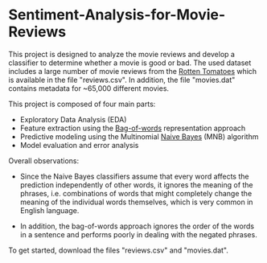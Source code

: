 # Sentiment-Analysis-for-Movie-Reviews

This project is designed to analyze the movie reviews and develop a classifier to determine whether a movie is good or bad. The used dataset includes a large number of movie reviews from the [Rotten Tomatoes](http://www.rottentomatoes.com) which is available in the file "reviews.csv". In addition, the file "movies.dat" contains metadata for ~65,000 different movies.

This project is composed of four main parts: 

* Exploratory Data Analysis (EDA) 
* Feature extraction using the [Bag-of-words](https://en.wikipedia.org/wiki/Bag-of-words_model) representation approach
* Predictive modeling using the Multinomial [Naive Bayes](https://en.wikipedia.org/wiki/Naive_Bayes_classifier) (MNB) algorithm
* Model evaluation and error analysis

Overall observations:

* Since the Naive Bayes classifiers assume that every word affects the prediction independently of other words, it ignores the meaning of the phrases, i.e. combinations of words that might completely change the meaning of the individual words themselves, which is very common in English language. 

* In addition, the bag-of-words approach ignores the order of the words in a sentence and performs poorly in dealing with the negated phrases. 

To get started, download the files "reviews.csv" and "movies.dat".
